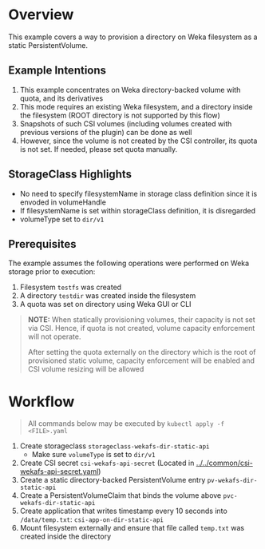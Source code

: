 # Overview
This example covers a way to provision a directory on Weka filesystem as a static PersistentVolume.

## Example Intentions
1. This example concentrates on Weka directory-backed volume with quota, and its derivatives
2. This mode requires an existing Weka filesystem, and a directory inside the filesystem (ROOT directory is not supported by this flow)
3. Snapshots of such CSI volumes (including volumes created with previous versions of the plugin) can be done as well
4. However, since the volume is not created by the CSI controller, its quota is not set. If needed, please set quota manually.

## StorageClass Highlights
- No need to specify filesystemName in storage class definition since it is envoded in volumeHandle
- If filesystemName is set within storageClass definition, it is disregarded
- volumeType set to `dir/v1`

## Prerequisites
The example assumes the following operations were performed on Weka storage prior to execution:
1. Filesystem `testfs` was created
2. A directory `testdir` was created inside the filesystem
3. A quota was set on directory using Weka GUI or CLI
> **NOTE:** When statically provisioning volumes, their capacity is not set via CSI. Hence, if quota is not created, volume capacity enforcement will not operate.
> 
> After setting the quota externally on the directory which is the root of provisioned static volume, capacity enforcement will be enabled and CSI volume resizing will be allowed

# Workflow
> All commands below may be executed by `kubectl apply -f <FILE>.yaml`
1. Create storageclass `storageclass-wekafs-dir-static-api` 
   - Make sure `volumeType` is set to `dir/v1`
2. Create CSI secret `csi-wekafs-api-secret`  (Located in [../../common/csi-wekafs-api-secret.yaml](../../common/csi-wekafs-api-secret.yaml))
3. Create a static directory-backed PersistentVolume entry `pv-wekafs-dir-static-api`
4. Create a PersistentVolumeClaim that binds the volume above `pvc-wekafs-dir-static-api`
5. Create application that writes timestamp every 10 seconds into `/data/temp.txt`: `csi-app-on-dir-static-api`
6. Mount filesystem externally and ensure that file called `temp.txt` was created inside the directory
